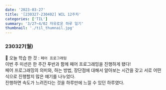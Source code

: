```yaml
---
date: '2023-03-27'
title: '[230327-230402] WIL 12주차'
categories: ['TIL']
summary: '3/27~4/02 자유로운 하루 일기'
thumbnail: './til_thumnail.jpg'
---
```


<!-- ## 이번 주 결산 -->

### 230327(월)

🌟 오늘 학습 한 것 : `페어 프로그래밍`<br/>
이번 주 미션은 한 주간 푸반과 함께 페어 프로그래밍을 진행하게 됐다! <br/>
페어 프로그래밍의 의미와, 하는 방법, 장단점에 대해서 알아보는 시간을 갖고 서로 어떤식으로 진행할지 많은 얘기를 나누었다.<br/>
진행하면 속도가 느려진다는 것을 하루만에 느낄 수 있던 하루였다.<br/>

<!-- ### 230321(화) -->
